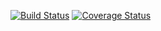 [![Build Status][actions-badge]][actions-url]
[![Coverage Status][coveralls-badge]][coveralls-url]

[actions-badge]: https://github.com/Devin-Yeung/rust-ci-conf/actions/workflows/ci.yml/badge.svg?branch=master
[actions-url]: https://github.com/Devin-Yeung/rust-ci-conf/actions/workflows/ci.yml
[coveralls-badge]: https://coveralls.io/repos/github/Devin-Yeung/rust-ci-conf/badge.svg?branch=master
[coveralls-url]: https://coveralls.io/github/Devin-Yeung/rust-ci-conf?branch=master
